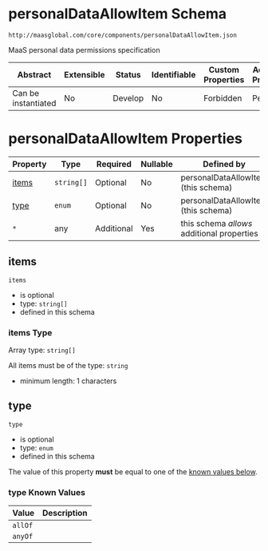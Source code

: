 # personalDataAllowItem Schema

```
http://maasglobal.com/core/components/personalDataAllowItem.json
```

MaaS personal data permissions specification

| Abstract            | Extensible | Status  | Identifiable | Custom Properties | Additional Properties | Defined In                                                               |
| ------------------- | ---------- | ------- | ------------ | ----------------- | --------------------- | ------------------------------------------------------------------------ |
| Can be instantiated | No         | Develop | No           | Forbidden         | Permitted             | [core/components/personalDataAllowItem.json](personalDataAllowItem.json) |

# personalDataAllowItem Properties

| Property        | Type       | Required   | Nullable | Defined by                                 |
| --------------- | ---------- | ---------- | -------- | ------------------------------------------ |
| [items](#items) | `string[]` | Optional   | No       | personalDataAllowItem (this schema)        |
| [type](#type)   | `enum`     | Optional   | No       | personalDataAllowItem (this schema)        |
| `*`             | any        | Additional | Yes      | this schema _allows_ additional properties |

## items

`items`

- is optional
- type: `string[]`
- defined in this schema

### items Type

Array type: `string[]`

All items must be of the type: `string`

- minimum length: 1 characters

## type

`type`

- is optional
- type: `enum`
- defined in this schema

The value of this property **must** be equal to one of the [known values below](#type-known-values).

### type Known Values

| Value   | Description |
| ------- | ----------- |
| `allOf` |             |
| `anyOf` |             |
